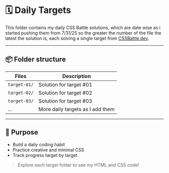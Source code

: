 # 🗓️ Daily Targets

This folder contains my daily CSS Battle solutions, which are date wise as i started pushing them from 7/31/25 so the greater the number of the file the latest the solution is, each solving a single target from [CSSBattle.dev](https://cssbattle.dev).

---

## 📦 Folder structure
| Files             | Description                                      |
| ----------------- | ------------------------------------------------ |
| `target-01/`      | Solution for target #01                          |
| `target-02/`      | Solution for target #02                          |
| `target-03/`      | Solution for target #03                          |
| ...               | More daily targets as I add them                 |

---

## 🌱 Purpose
- Build a daily coding habit
- Practice creative and minimal CSS
- Track progress target by target

> Explore each target folder to see my HTML and CSS code!
